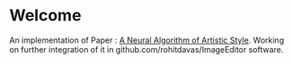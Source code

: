 # Welcome

An implementation of Paper : [A Neural Algorithm of Artistic Style](https://arxiv.org/abs/1508.06576). Working on further integration of it in github.com/rohitdavas/ImageEditor software. 

